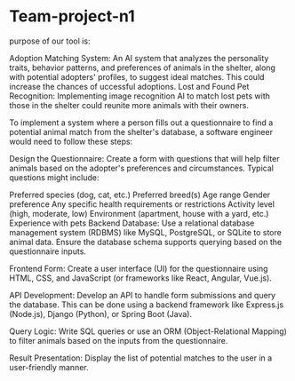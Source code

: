 # Team-project-n1

purpose of our tool is:

Adoption Matching System: An AI system that analyzes the personality traits, behavior patterns, and preferences of animals in the shelter, along with potential adopters' profiles, to suggest ideal matches. This could increase the chances of uccessful adoptions.
Lost and Found Pet Recognition: Implementing image recognition AI to match lost pets with those in the shelter could reunite more animals with their owners.





To implement a system where a person fills out a questionnaire to find a potential animal match from the shelter's database, a software engineer would need to follow these steps:

Design the Questionnaire: Create a form with questions that will help filter animals based on the adopter's preferences and circumstances. Typical questions might include:

Preferred species (dog, cat, etc.)
Preferred breed(s)
Age range
Gender preference
Any specific health requirements or restrictions
Activity level (high, moderate, low)
Environment (apartment, house with a yard, etc.)
Experience with pets
Backend Database: Use a relational database management system (RDBMS) like MySQL, PostgreSQL, or SQLite to store animal data. Ensure the database schema supports querying based on the questionnaire inputs.

Frontend Form: Create a user interface (UI) for the questionnaire using HTML, CSS, and JavaScript (or frameworks like React, Angular, Vue.js).

API Development: Develop an API to handle form submissions and query the database. This can be done using a backend framework like Express.js (Node.js), Django (Python), or Spring Boot (Java).

Query Logic: Write SQL queries or use an ORM (Object-Relational Mapping) to filter animals based on the inputs from the questionnaire.

Result Presentation: Display the list of potential matches to the user in a user-friendly manner.

